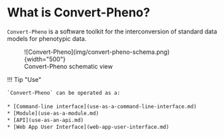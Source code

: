 # What is Convert-Pheno?

`Convert-Pheno` is a software toolkit for the interconversion of standard data models for phenotypic data.

<figure markdown>
 ![Convert-Pheno](img/convert-pheno-schema.png){width="500"}
 <figcaption>Convert-Pheno schematic view</figcaption>
</figure>

!!! Tip "Use"

    `Convert-Pheno` can be operated as a:

    * [Command-line interface](use-as-a-command-line-interface.md)
    * [Module](use-as-a-module.md)
    * [API](use-as-an-api.md)
    * [Web App User Interface](web-app-user-interface.md)
